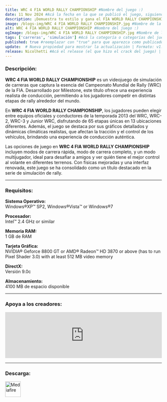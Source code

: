 ```yaml
---
title: WRC 4 FIA WORLD RALLY CHAMPIONSHIP #Nombre del juego :)
date: 11 Nov 2024 #Acá la fecha en la que se publicó el juego, siguiendo este formato: Dia "30", Mes "Oct", Año "2024" = como debe quedar: 30 Oct 2024
description: ¡Demuestra tu estilo y gana el FIA WORLD RALLY CHAMPIONSHIP de la temporada 2013! Experimenta la temporada de FIA World Rally Championship 2013 con los conductores, coches y circuitos de los campeonatos de WRC, WRC 2, WRC 3 y Junior WRC #Acá una mini descripción del juego
image: /blogs-img/WRC 4 FIA WORLD RALLY CHAMPIONSHIP.jpg #Nombre de la imagen, por lo general es exactamente el mismo nombre que el juego excluyendo lo ":" (Dos puntos)
alt: WRC 4 FIA WORLD RALLY CHAMPIONSHIP #Nombre del juego :)
ogImage: /blogs-img/WRC 4 FIA WORLD RALLY CHAMPIONSHIP.jpg #Nombre de la imagen, por lo general es exactamente el mismo nombre que el juego excluyendo lo ":" (Dos puntos)
tags: ['carreras', 'simulación'] #Acá la categoría o categorías del juego, si es más de una se coloca en este formato: ['categoría1', 'categoría2']
published: true #reemplazar con "true" para que aparezca como publicado
update:  # Nueva propiedad para mostrar la actualización | Formato: v1.0.0
release: Nicolhetti #Acá el release (el que hizo el crack del juego) | Formato: Nicolhetti
---
```


<!--En VSCode seleccionando una palabra, por ejemplo: "WRC 4 FIA WORLD RALLY CHAMPIONSHIP" y apretando Ctrl+F2 se seleccionan todas las palabras iguales-->

### Descripción:
**WRC 4 FIA WORLD RALLY CHAMPIONSHIP** es un videojuego de simulación de carreras que captura la esencia del Campeonato Mundial de Rally (WRC) de la FIA. Desarrollado por Milestone, este título ofrece una experiencia realista de conducción, permitiendo a los jugadores competir en distintas etapas de rally alrededor del mundo. 

En **WRC 4 FIA WORLD RALLY CHAMPIONSHIP**, los jugadores pueden elegir entre equipos oficiales y conductores de la temporada 2013 del WRC, WRC-2, WRC-3 y Junior WRC, disfrutando de 65 etapas únicas en 13 ubicaciones diferentes. Además, el juego se destaca por sus gráficos detallados y dinámicas climáticas realistas, que afectan la tracción y el control de los vehículos, brindando una experiencia de conducción auténtica.

Las opciones de juego en **WRC 4 FIA WORLD RALLY CHAMPIONSHIP** incluyen modos de carrera rápida, modo de carrera completo, y un modo multijugador, ideal para desafiar a amigos y ver quién tiene el mejor control al volante en diferentes terrenos. Con físicas mejoradas y una interfaz renovada, este juego se ha consolidado como un título destacado en la serie de simulación de rally.
<!--Prompt para Chat-GPT: Hazme una descripción para el juego "WRC 4 FIA WORLD RALLY CHAMPIONSHIP" y cada que menciones "WRC 4 FIA WORLD RALLY CHAMPIONSHIP" ponlo en negrita -->

---

### Requisitos:
**Sistema Operativo:**  
Windows®XP™ SP2, Windows®Vista™ or Windows®7

**Procesador:**  
Intel™ 2.4 GHz or similar

**Memoria RAM:**  
1 GB de RAM

**Tarjeta Gráfica:**  
NVIDIA® Geforce 8800 GT or AMD® Radeon™ HD 3870 or above (has to run Pixel Shader 3.0) with at least 512 MB video memory

**DirectX:**  
Versión 9.0c

**Almacenamiento:**  
4100 MB de espacio disponible

<!--Si falta o sobra un requisito se quita o se agrega manteniendo el mismo formato-->

---

### Apoya a los creadores:
<iframe src="https://store.steampowered.com/widget/256330/" frameborder="0" style="background-color: transparent; width: 100% !important; aspect-ratio: 646 / 190;"></iframe>

<!--Reemplazar los numeros (AppID) del juego (en este caso 2668510) por el numero (AppID) correspondiente con el juego a publicar-->
<!--El AppID se encuentra en la URL del Juego en Steam-->

---

### Descarga:

[<img src="https://gist.github.com/cxmeel/0dbc95191f239b631c3874f4ccf114e2/raw/download.svg" alt="Mediafire" height="50" />](https://www.mediafire.com/file/egem5ab6b1bqdzv/WRC_4.zip/file)

<!-- # se debe reemplazar por el link de descarga-->

<!--NOMBRE-DEL-SERVICIO se debe reemplazar por el servicio donde está subido el juego-->